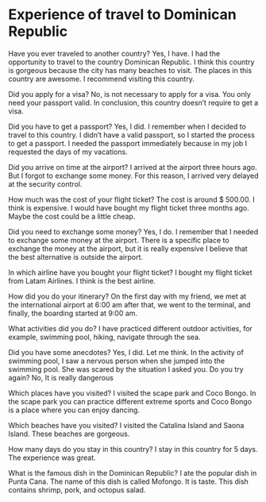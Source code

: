 # Experience of travel to Dominican Republic

Have you ever traveled to another country?
Yes, I have. I had the opportunity to travel to the country Dominican Republic. I think this country is gorgeous because the city has many beaches to visit. The places in this country are awesome. I recommend visiting this country.

Did you apply for a visa?
No, is not necessary to apply for a visa. You only need your passport valid. In conclusion, this country doesn’t require to get a visa.

Did you have to get a passport?
Yes, I did. I remember when I decided to travel to this country. I didn’t have a valid passport, so I started the process to get a passport. I needed the passport immediately because in my job I requested the days of my vacations.

Did you arrive on time at the airport?
I arrived at the airport three hours ago. But I forgot to exchange some money. For this reason, I arrived very delayed at the security control.

How much was the cost of your flight ticket?
The cost is around $ 500.00. I think is expensive. I would have bought my flight ticket three months ago. Maybe the cost could be a little cheap.

Did you need to exchange some money?
Yes, I do. I remember that I needed to exchange some money at the airport. There is a specific place to exchange the money at the airport, but it is really expensive I believe that the best alternative is outside the airport.

In which airline have you bought your flight ticket?
I bought my flight ticket from Latam Airlines. I think is the best airline. 

How did you do your itinerary?
On the first day with my friend, we met at the international airport at 6:00 am after that, we went to the terminal, and finally, the boarding started at 9:00 am.

What activities did you do?
I have practiced different outdoor activities, for example, swimming pool, hiking, navigate through the sea.

Did you have some anecdotes?
Yes, I did. Let me think. In the activity of swimming pool, I saw a nervous person when she jumped into the swimming pool. She was scared by the situation I asked you. Do you try again? No, It is really dangerous

Which places have you visited?
I visited the scape park and Coco Bongo. In the scape park you can practice different extreme sports and Coco Bongo is a place where you can enjoy dancing.

Which beaches have you visited?
I visited the Catalina Island and Saona Island. These beaches are gorgeous.

How many days do you stay in this country?
I stay in this country for 5 days. The experience was great.

What is the famous dish in the Dominican Republic?
I ate the popular dish in Punta Cana. The name of this dish is called Mofongo. It is taste. This dish contains shrimp, pork, and octopus salad.


